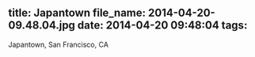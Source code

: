 title: Japantown
file_name: 2014-04-20-09.48.04.jpg
date: 2014-04-20 09:48:04
tags:
---

Japantown, San Francisco, CA
